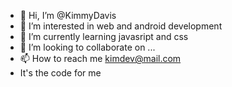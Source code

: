 - 👋 Hi, I’m @KimmyDavis
- 👀 I’m interested in web and android development
- 🌱 I’m currently learning javasript and css
- 💞️ I’m looking to collaborate on ...
- 📫 How to reach me kimdev@mail.com
- It's the code for me
<!---
KimmyDavis/KimmyDavis is a ✨ special ✨ repository because its `README.md` (this file) appears on your GitHub profile.
You can click the Preview link to take a look at your changes.
--->
